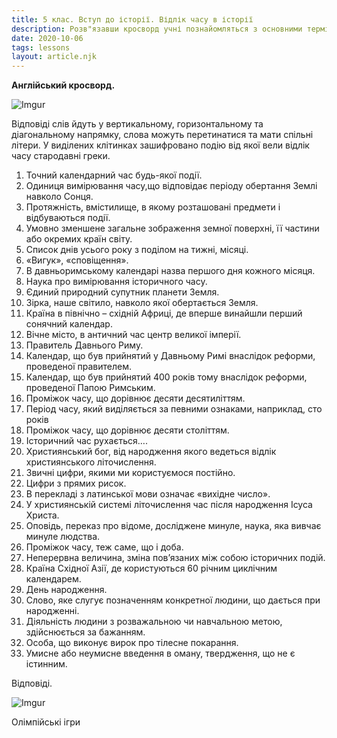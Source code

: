 ```yaml
---
title: 5 клас. Вступ до історії. Відлік часу в історії
description: Розв"язавши кросворд учні познайомляться з основними термінами та поняттями, що необхідні їм будуть в 5 та наступних класах для розуміння хронології подій та плином часу в історії
date: 2020-10-06
tags: lessons
layout: article.njk
---
```


**Англійський кросворд.**

![Imgur](https://i.imgur.com/bEMzb6k.png)

Відповіді слів йдуть у вертикальному, горизонтальному та діагональному напрямку, слова можуть перетинатися та мати спільні літери. У виділених клітинках зашифровано подію від якої вели відлік часу стародавні греки.

1. Точний календарний час будь-якої події.
2. Одиниця вимірювання часу,що відповідає періоду обертання Землі навколо Сонця.
3. Протяжність, вмістилище, в якому розташовані предмети і відбуваються події.
4. Умовно зменшене загальне зображення земної поверхні, її частини або окремих країн світу.
5. Список днів усього року з поділом на тижні, місяці.
6. «Вигук», «сповіщення».
7. В давньоримському календарі назва першого дня кожного місяця.
8. Наука про вимірювання історичного часу.
9. Єдиний природний супутник планети Земля.
10. Зірка, наше світило, навколо якої обертається Земля.
11. Країна в північно – східній Африці, де вперше винайшли перший сонячний календар.
12. Вічне місто, в античний час центр великої імперії.
13. Правитель Давнього Риму.
14. Календар, що був прийнятий у Давньому Римі внаслідок реформи, проведеної правителем.
15. Календар, що був прийнятий 400 років тому внаслідок реформи, проведеної Папою Римським.
16. Проміжок часу, що дорівнює десяти десятиліттям.
17. Період часу, який виділяється за певними ознаками, наприклад, сто років
18. Проміжок часу, що дорівнює десяти століттям.
19. Історичний час рухається….
20. Християнський бог, від народження якого ведеться відлік християнського літочислення.
21. Звичні цифри, якими ми користуємося постійно.
22. Цифри з прямих рисок.
23. В перекладі з латинської мови означає «вихідне число».
24. У християнській системі літочислення час після народження Ісуса Христа.
25. Оповідь, переказ про відоме, досліджене минуле, наука, яка вивчає минуле людства.
26. Проміжок часу, теж саме, що і доба.
27. Неперервна величина, зміна пов’язаних між собою історичних подій.
28. Країна Східної Азії, де користуються 60 річним циклічним календарем.
29. День народження.
30. Слово, яке слугує позначенням конкретної людини, що дається при народженні.
31. Діяльність людини з розважальною чи навчальною метою, здійснюється за бажанням.
32. Особа, що виконує вирок про тілесне покарання.
33. Умисне або неумисне введення в оману, твердження, що не є істинним.

Відповіді.

![Imgur](https://i.imgur.com/2Kt4vrE.png)

Олімпійські ігри